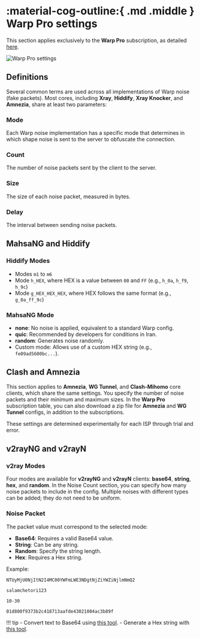 # :material-cog-outline:{ .md .middle } Warp Pro settings

This section applies exclusively to the **Warp Pro** subscription, as detailed [here](../usage/warp-pro.md).

![Warp Pro settings](../../../assets/images/warp-pro-settings.jpg)

## Definitions

Several common terms are used across all implementations of Warp noise (fake packets). Most cores, including **Xray**, **Hiddify**, **Xray Knocker**, and **Amnezia**, share at least two parameters:

### Mode

Each Warp noise implementation has a specific mode that determines in which shape noise is sent to the server to obfuscate the connection.

### Count

The number of noise packets sent by the client to the server.

### Size

The size of each noise packet, measured in bytes.

### Delay

The interval between sending noise packets.

## MahsaNG and Hiddify

### Hiddify Modes

- Modes `m1` to `m6`
- Mode `h_HEX`, where HEX is a value between `00` and `FF` (e.g., `h_0a`, `h_f9`, `h_9c`)
- Mode `g_HEX_HEX_HEX`, where HEX follows the same format (e.g., `g_0a_ff_9c`)

### MahsaNG Mode

- **none**: No noise is applied, equivalent to a standard Warp config.
- **quic**: Recommended by developers for conditions in Iran.
- **random**: Generates noise randomly.
- Custom mode: Allows use of a custom HEX string (e.g., `fe09ad5600bc...`).

## Clash and Amnezia

This section applies to **Amnezia**, **WG Tunnel**, and **Clash-Mihomo** core clients, which share the same settings. You specify the number of noise packets and their minimum and maximum sizes. In the **Warp Pro** subscription table, you can also download a zip file for **Amnezia** and **WG Tunnel** configs, in addition to the subscriptions.

These settings are determined experimentally for each ISP through trial and error.

## v2rayNG and v2rayN

### v2ray Modes

Four modes are available for **v2rayNG** and **v2rayN** clients: **base64**, **string**, **hex**, and **random**. In the Noise Count section, you can specify how many noise packets to include in the config. Multiple noises with different types can be added; they do not need to be uniform.

### Noise Packet

The packet value must correspond to the selected mode:

- **Base64**: Requires a valid Base64 value.
- **String**: Can be any string.
- **Random**: Specify the string length.
- **Hex**: Requires a Hex string.

Example:

```title="Base64"
NTUyMjU0NjItN2I4MC00YWFmLWE3NDgtNjZiYWZiNjlmNmQ2
```

```title="String"
salamchetori123
```

```title="Random"
10-30
```

```title="Hex"
01d800f9373b2c418713aafde43021004ac3b89f
```

!!! tip - Convert text to Base64 using [this tool](https://onlinebase64tools.com/base64-encode). - Generate a Hex string with [this tool](https://onlinetools.com/random/generate-random-hexadecimal-numbers).
